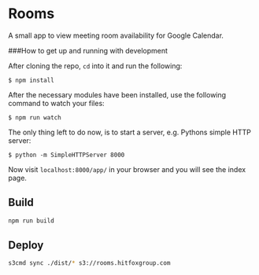# Rooms

A small app to view meeting room availability for Google Calendar.

###How to get up and running with development

After cloning the repo, `cd` into it and run the following:

`$ npm install`

After the necessary modules have been installed, use the following command to watch your files:

`$ npm run watch`

The only thing left to do now, is to start a server, e.g. Pythons simple HTTP server:

`$ python -m SimpleHTTPServer 8000`

Now visit `localhost:8000/app/` in your browser and you will see the index page.

## Build

```bash
npm run build
```

## Deploy

```bash
s3cmd sync ./dist/* s3://rooms.hitfoxgroup.com
```
